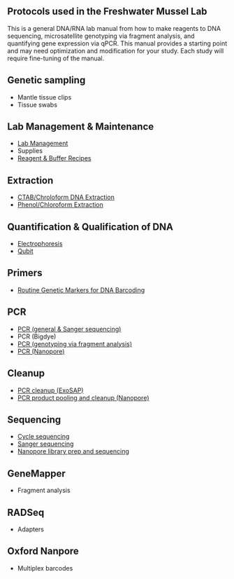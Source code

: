 ## Protocols used  in the Freshwater Mussel Lab

This is a general DNA/RNA lab manual from how to make reagents to DNA sequencing, microsatellite genotyping via fragment analysis, and quantifying gene expression via qPCR. This manual provides a starting point and may need optimization and modification for your study. Each study will require fine-tuning of the manual.

## Genetic sampling
- Mantle tissue clips
- Tissue swabs

## Lab Management & Maintenance
- [Lab Management](general_lab_preparation.md)
- Supplies
- [Reagent & Buffer Recipes](reagent_and_buffers.md)

## Extraction
- [CTAB/Chroloform DNA Extraction](CTAB_extraction.md)
- [Phenol/Chloroform Extraction](Phenol-chloroform_extraction.md)

## Quantification & Qualification of DNA 
- [Electrophoresis](gel_electrophoresis.md)
- [Qubit](Qubit.md)

## Primers
- [Routine Genetic Markers for DNA Barcoding](Primers_for_Sanger_seq.md)

## PCR
- [PCR (general & Sanger sequencing)](PCR.md)
- PCR (Bigdye)
- [PCR (genotyping via fragment analysis)](PCR_for_Genotyping.md)
- [PCR (Nanopore)](Nanopore_PCR.md)

## Cleanup
- [PCR cleanup (ExoSAP)](PCR_exosap.md)
- [PCR product pooling and cleanup (Nanopore)](Nanopore_Product_Pooling.md)

## Sequencing 
- [Cycle sequencing](Cycle_sequencing.md)
- [Sanger sequencing](Sanger_Sequencing.md)
- [Nanopore library prep and sequencing](Nanopore.md)

## GeneMapper
- Fragment analysis

## RADSeq

- Adapters

## Oxford Nanpore

- Multiplex barcodes
